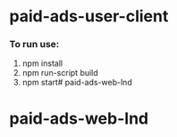 # paid-ads-user-client

### To run use: 

1) npm install
2) npm run-script build
3) npm start# paid-ads-web-lnd
# paid-ads-web-lnd
